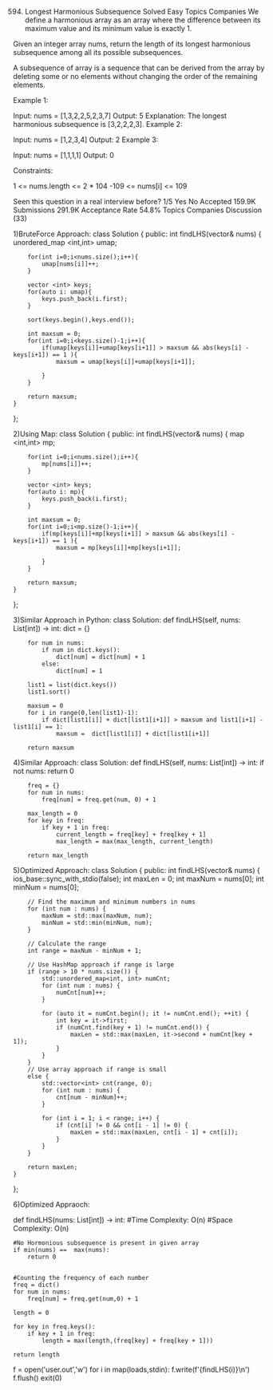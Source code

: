 594. Longest Harmonious Subsequence
Solved
Easy
Topics
Companies
We define a harmonious array as an array where the difference between its maximum value and its minimum value is exactly 1.

Given an integer array nums, return the length of its longest harmonious subsequence among all its possible subsequences.

A subsequence of array is a sequence that can be derived from the array by deleting some or no elements without changing the order of the remaining elements.

 

Example 1:

Input: nums = [1,3,2,2,5,2,3,7]
Output: 5
Explanation: The longest harmonious subsequence is [3,2,2,2,3].
Example 2:

Input: nums = [1,2,3,4]
Output: 2
Example 3:

Input: nums = [1,1,1,1]
Output: 0
 

Constraints:

1 <= nums.length <= 2 * 104
-109 <= nums[i] <= 109

Seen this question in a real interview before?
1/5
Yes
No
Accepted
159.9K
Submissions
291.9K
Acceptance Rate
54.8%
Topics
Companies
Discussion (33)

1)BruteForce Approach:
class Solution {
public:
    int findLHS(vector<int>& nums) {
        unordered_map <int,int> umap;

        for(int i=0;i<nums.size();i++){
            umap[nums[i]]++;
        }

        vector <int> keys;
        for(auto i: umap){
            keys.push_back(i.first);
        }

        sort(keys.begin(),keys.end());

        int maxsum = 0;
        for(int i=0;i<keys.size()-1;i++){
            if(umap[keys[i]]+umap[keys[i+1]] > maxsum && abs(keys[i] - keys[i+1]) == 1 ){
                maxsum = umap[keys[i]]+umap[keys[i+1]];
                
            }
        }

        return maxsum;
    }
};

2)Using Map:
class Solution {
public:
    int findLHS(vector<int>& nums) {
        map <int,int> mp;

        for(int i=0;i<nums.size();i++){
            mp[nums[i]]++;
        }

        vector <int> keys;
        for(auto i: mp){
            keys.push_back(i.first);
        }

        int maxsum = 0;
        for(int i=0;i<mp.size()-1;i++){
            if(mp[keys[i]]+mp[keys[i+1]] > maxsum && abs(keys[i] - keys[i+1]) == 1 ){
                maxsum = mp[keys[i]]+mp[keys[i+1]];
                
            }
        }

        return maxsum;
    }
};

3)Similar Approach in Python:
class Solution:
    def findLHS(self, nums: List[int]) -> int:
        dict = {}

        for num in nums:
            if num in dict.keys():
                dict[num] = dict[num] + 1
            else:
                dict[num] = 1
        
        list1 = list(dict.keys())
        list1.sort()

        maxsum = 0
        for i in range(0,len(list1)-1):
            if dict[list1[i]] + dict[list1[i+1]] > maxsum and list1[i+1] - list1[i] == 1:
                maxsum =  dict[list1[i]] + dict[list1[i+1]]

        return maxsum

4)Similar Approach:
class Solution:
    def findLHS(self, nums: List[int]) -> int:
        if not nums:
            return 0
        
        freq = {}
        for num in nums:
            freq[num] = freq.get(num, 0) + 1
        
        max_length = 0
        for key in freq:
            if key + 1 in freq:
                current_length = freq[key] + freq[key + 1]
                max_length = max(max_length, current_length)
        
        return max_length

5)Optimized Approach:
class Solution {
public:
    int findLHS(vector<int>& nums) {
        ios_base::sync_with_stdio(false);
        int maxLen = 0;
        int maxNum = nums[0];
        int minNum = nums[0];

        // Find the maximum and minimum numbers in nums
        for (int num : nums) {
            maxNum = std::max(maxNum, num);
            minNum = std::min(minNum, num);
        }

        // Calculate the range
        int range = maxNum - minNum + 1;

        // Use HashMap approach if range is large
        if (range > 10 * nums.size()) {
            std::unordered_map<int, int> numCnt;
            for (int num : nums) {
                numCnt[num]++;
            }

            for (auto it = numCnt.begin(); it != numCnt.end(); ++it) {
                int key = it->first;
                if (numCnt.find(key + 1) != numCnt.end()) {
                    maxLen = std::max(maxLen, it->second + numCnt[key + 1]);
                }
            }
        } 
        // Use array approach if range is small
        else {
            std::vector<int> cnt(range, 0);
            for (int num : nums) {
                cnt[num - minNum]++;
            }

            for (int i = 1; i < range; i++) {
                if (cnt[i] != 0 && cnt[i - 1] != 0) {
                    maxLen = std::max(maxLen, cnt[i - 1] + cnt[i]);
                }
            }
        }

        return maxLen;
    }
};

6)Optimized Appraoch:

def findLHS(nums: List[int]) -> int:
    #Time Complexity: O(n)
    #Space Complexity: O(n)


    #No Hormonious subsequence is present in given array
    if min(nums) ==  max(nums):
        return 0

    
    #Counting the frequency of each number
    freq = dict()
    for num in nums:
        freq[num] = freq.get(num,0) + 1

    length = 0

    for key in freq.keys():
        if key + 1 in freq:
            length = max(length,(freq[key] + freq[key + 1]))

    return length


f = open('user.out','w')
for i in map(loads,stdin):
    f.write(f'{findLHS(i)}\n')
f.flush()
exit(0)

        